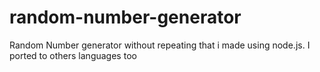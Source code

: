 # random-number-generator
Random Number generator without repeating that i made using node.js. I ported to others languages too
